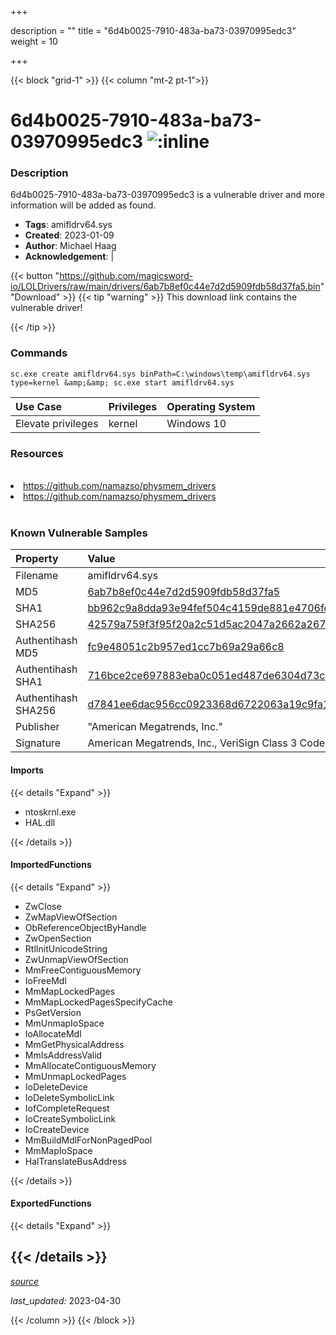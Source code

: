 +++

description = ""
title = "6d4b0025-7910-483a-ba73-03970995edc3"
weight = 10

+++


{{< block "grid-1" >}}
{{< column "mt-2 pt-1">}}


# 6d4b0025-7910-483a-ba73-03970995edc3 ![:inline](/images/twitter_verified.png) 


### Description

6d4b0025-7910-483a-ba73-03970995edc3 is a vulnerable driver and more information will be added as found.
- **Tags**: amifldrv64.sys
- **Created**: 2023-01-09
- **Author**: Michael Haag
- **Acknowledgement**:  | [](https://twitter.com/)

{{< button "https://github.com/magicsword-io/LOLDrivers/raw/main/drivers/6ab7b8ef0c44e7d2d5909fdb58d37fa5.bin" "Download" >}}
{{< tip "warning" >}}
This download link contains the vulnerable driver!

{{< /tip >}}

### Commands

```
sc.exe create amifldrv64.sys binPath=C:\windows\temp\amifldrv64.sys type=kernel &amp;&amp; sc.exe start amifldrv64.sys
```

| Use Case | Privileges | Operating System | 
|:---- | ---- | ---- |
| Elevate privileges | kernel | Windows 10 |

### Resources
<br>
<li><a href=" https://github.com/namazso/physmem_drivers"> https://github.com/namazso/physmem_drivers</a></li>
<li><a href="https://github.com/namazso/physmem_drivers">https://github.com/namazso/physmem_drivers</a></li>
<br>

### Known Vulnerable Samples

| Property           | Value |
|:-------------------|:------|
| Filename           | amifldrv64.sys |
| MD5                | [6ab7b8ef0c44e7d2d5909fdb58d37fa5](https://www.virustotal.com/gui/file/6ab7b8ef0c44e7d2d5909fdb58d37fa5) |
| SHA1               | [bb962c9a8dda93e94fef504c4159de881e4706fe](https://www.virustotal.com/gui/file/bb962c9a8dda93e94fef504c4159de881e4706fe) |
| SHA256             | [42579a759f3f95f20a2c51d5ac2047a2662a2675b3fb9f46c1ed7f23393a0f00](https://www.virustotal.com/gui/file/42579a759f3f95f20a2c51d5ac2047a2662a2675b3fb9f46c1ed7f23393a0f00) |
| Authentihash MD5   | [fc9e48051c2b957ed1cc7b69a29a66c8](https://www.virustotal.com/gui/search/authentihash%253Afc9e48051c2b957ed1cc7b69a29a66c8) |
| Authentihash SHA1  | [716bce2ce697883eba0c051ed487de6304d73cd3](https://www.virustotal.com/gui/search/authentihash%253A716bce2ce697883eba0c051ed487de6304d73cd3) |
| Authentihash SHA256| [d7841ee6dac956cc0923368d6722063a19c9fa131e55c6f3b7484cce78d826f0](https://www.virustotal.com/gui/search/authentihash%253Ad7841ee6dac956cc0923368d6722063a19c9fa131e55c6f3b7484cce78d826f0) |
| Publisher         | &#34;American Megatrends, Inc.&#34; |
| Signature         | American Megatrends, Inc., VeriSign Class 3 Code Signing 2010 CA, VeriSign   |


#### Imports
{{< details "Expand" >}}
* ntoskrnl.exe
* HAL.dll

{{< /details >}}
#### ImportedFunctions
{{< details "Expand" >}}
* ZwClose
* ZwMapViewOfSection
* ObReferenceObjectByHandle
* ZwOpenSection
* RtlInitUnicodeString
* ZwUnmapViewOfSection
* MmFreeContiguousMemory
* IoFreeMdl
* MmMapLockedPages
* MmMapLockedPagesSpecifyCache
* PsGetVersion
* MmUnmapIoSpace
* IoAllocateMdl
* MmGetPhysicalAddress
* MmIsAddressValid
* MmAllocateContiguousMemory
* MmUnmapLockedPages
* IoDeleteDevice
* IoDeleteSymbolicLink
* IofCompleteRequest
* IoCreateSymbolicLink
* IoCreateDevice
* MmBuildMdlForNonPagedPool
* MmMapIoSpace
* HalTranslateBusAddress

{{< /details >}}
#### ExportedFunctions
{{< details "Expand" >}}

{{< /details >}}
-----



[*source*](https://github.com/magicsword-io/LOLDrivers/tree/main/yaml/6d4b0025-7910-483a-ba73-03970995edc3.yaml)

*last_updated:* 2023-04-30








{{< /column >}}
{{< /block >}}
